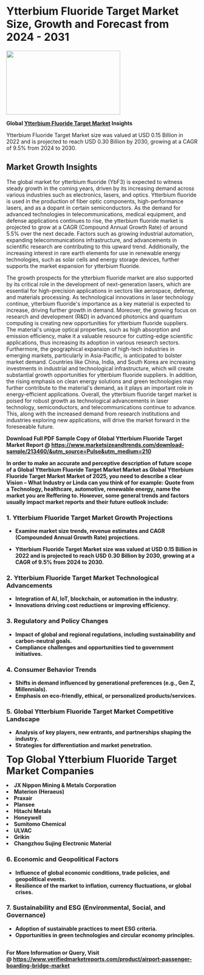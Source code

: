 <H1>Ytterbium Fluoride Target Market Size, Growth and Forecast from 2024 - 2031</H1><img class="aligncenter size-medium wp-image-584254" src="https://thirdeyenews.in/wp-content/uploads/2024/09/Global-Market-Research-300x168.jpeg" alt="" width="300" height="168" /><p><strong>Global&nbsp;<a href="https://www.marketsizeandtrends.com/download-sample/213460/&amp;utm_source=Pulse&amp;utm_medium=210">Ytterbium Fluoride Target Market</a> Insights</strong></p><p>Ytterbium Fluoride Target Market size was valued at USD 0.15 Billion in 2022 and is projected to reach USD 0.30 Billion by 2030, growing at a CAGR of 9.5% from 2024 to 2030.</p><p><h2>Market Growth Insights</h2> <p>The global market for ytterbium fluoride (YbF3) is expected to witness steady growth in the coming years, driven by its increasing demand across various industries such as electronics, lasers, and optics. Ytterbium fluoride is used in the production of fiber optic components, high-performance lasers, and as a dopant in certain semiconductors. As the demand for advanced technologies in telecommunications, medical equipment, and defense applications continues to rise, the ytterbium fluoride market is projected to grow at a CAGR (Compound Annual Growth Rate) of around 5.5% over the next decade. Factors such as growing industrial automation, expanding telecommunications infrastructure, and advancements in scientific research are contributing to this upward trend. Additionally, the increasing interest in rare earth elements for use in renewable energy technologies, such as solar cells and energy storage devices, further supports the market expansion for ytterbium fluoride.</p> <p><strong></strong></p> <p>The growth prospects for the ytterbium fluoride market are also supported by its critical role in the development of next-generation lasers, which are essential for high-precision applications in sectors like aerospace, defense, and materials processing. As technological innovations in laser technology continue, ytterbium fluoride's importance as a key material is expected to increase, driving further growth in demand. Moreover, the growing focus on research and development (R&D) in advanced photonics and quantum computing is creating new opportunities for ytterbium fluoride suppliers. The material's unique optical properties, such as high absorption and emission efficiency, make it a valuable resource for cutting-edge scientific applications, thus increasing its adoption in various research sectors. Furthermore, the geographical expansion of high-tech industries in emerging markets, particularly in Asia-Pacific, is anticipated to bolster market demand. Countries like China, India, and South Korea are increasing investments in industrial and technological infrastructure, which will create substantial growth opportunities for ytterbium fluoride suppliers. In addition, the rising emphasis on clean energy solutions and green technologies may further contribute to the material's demand, as it plays an important role in energy-efficient applications. Overall, the ytterbium fluoride target market is poised for robust growth as technological advancements in laser technology, semiconductors, and telecommunications continue to advance. This, along with the increased demand from research institutions and industries exploring new applications, will drive the market forward in the foreseeable future.</p> <p><strong></p><p><span class=""><strong>Download Full PDF Sample Copy of Global Ytterbium Fluoride Target Market Report</strong> @ <a href="https://www.marketsizeandtrends.com/download-sample/213460/&amp;utm_source=Pulse&amp;utm_medium=210" target="_blank">https://www.marketsizeandtrends.com/download-sample/213460/&amp;utm_source=Pulse&amp;utm_medium=210</a></span></p><p>In order to make an accurate and perceptive description of future scope of a Global&nbsp;Ytterbium Fluoride Target Market Market as Global&nbsp;Ytterbium Fluoride Target Market Market of 2025, you need to describe a clear Vision &ndash; What Industry or Linda can you think of for example: Quote from a Technology, healthcare, automotive, renewable energy, name the market you are Reffering to. However, some general trends and factors usually impact market reports and their future outlook include:</p><h3>1.&nbsp;<strong>Ytterbium Fluoride Target Market Growth Projections</strong></h3><ul><li>Examine market size trends, revenue estimates and CAGR (Compounded Annual Growth Rate) projections.</li><li><p>Ytterbium Fluoride Target Market size was valued at USD 0.15 Billion in 2022 and is projected to reach USD 0.30 Billion by 2030, growing at a CAGR of 9.5% from 2024 to 2030.</p></li></ul><h3>2.&nbsp;<strong>Ytterbium Fluoride Target Market Technological Advancements</strong></h3><ul><li>Integration of AI, IoT, blockchain, or automation in the industry.</li><li>Innovations driving cost reductions or improving efficiency.</li></ul><h3>3.&nbsp;<strong>Regulatory and Policy Changes</strong></h3><ul><li>Impact of global and regional regulations, including sustainability and carbon-neutral goals.</li><li>Compliance challenges and opportunities tied to government initiatives.</li></ul><h3>4.&nbsp;<strong>Consumer Behavior Trends</strong></h3><ul><li>Shifts in demand influenced by generational preferences (e.g., Gen Z, Millennials).</li><li>Emphasis on eco-friendly, ethical, or personalized products/services.</li></ul><h3>5.&nbsp;<strong>Global Ytterbium Fluoride Target Market Competitive Landscape</strong></h3><ul><li>Analysis of key players, new entrants, and partnerships shaping the industry.</li><li>Strategies for differentiation and market penetration.</li></ul><p data-pm-slice="1 1 []"><span style="color: inherit; font-family: inherit; font-size: 25px;">Top Global Ytterbium Fluoride Target Market Companies</span></p><div class="" data-test-id=""><p><li>JX Nippon Mining & Metals Corporation</li><li> Materion (Heraeus)</li><li> Praxair</li><li> Plansee</li><li> Hitachi Metals</li><li> Honeywell</li><li> Sumitomo Chemical</li><li> ULVAC</li><li> Grikin</li><li> Changzhou Sujing Electronic Material</li></p></div><h3>6.&nbsp;<strong>Economic and Geopolitical Factors</strong></h3><ul><li>Influence of global economic conditions, trade policies, and geopolitical events.</li><li>Resilience of the market to inflation, currency fluctuations, or global crises.</li></ul><h3>7.&nbsp;<strong>Sustainability and ESG (Environmental, Social, and Governance)</strong></h3><ul><li>Adoption of sustainable practices to meet ESG criteria.</li><li>Opportunities in green technologies and circular economy principles.</li></ul><h2><strong style="font-size: 14px;">For More Information or Query, Visit @&nbsp;</strong><a style="background-color: #ffffff; font-size: 14px;" href="https://www.marketsizeandtrends.com/report/ytterbium-fluoride-target-market/" target="_blank">https://www.verifiedmarketreports.com/product/airport-passenger-boarding-bridge-market</a></h2>
